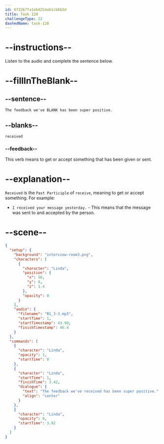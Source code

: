 ```yaml
---
id: 673267fa1ebd254ab1cb6b5d
title: Task 120
challengeType: 22
dashedName: task-120
---
```


<!-- (audio) Linda: The feedback we've received has been super positive. -->

# --instructions--

Listen to the audio and complete the sentence below.

# --fillInTheBlank--

## --sentence--

`The feedback we've BLANK has been super positive.`

## --blanks--

`received`

### --feedback--

This verb means to get or accept something that has been given or sent.

# --explanation--

`Received` is the `Past Participle` of `receive`, meaning to get or accept something. For example:

- `I received your message yesterday.` - This means that the message was sent to and accepted by the person.

# --scene--

```json
{
  "setup": {
    "background": "interview-room3.png",
    "characters": [
      {
        "character": "Linda",
        "position": {
          "x": 50,
          "y": 0,
          "z": 1.4
        },
        "opacity": 0
      }
    ],
    "audio": {
      "filename": "B1_3-3.mp3",
      "startTime": 1,
      "startTimestamp": 43.98,
      "finishTimestamp": 46.4
    }
  },
  "commands": [
    {
      "character": "Linda",
      "opacity": 1,
      "startTime": 0
    },
    {
      "character": "Linda",
      "startTime": 1,
      "finishTime": 3.42,
      "dialogue": {
        "text": "The feedback we've received has been super positive.",
        "align": "center"
      }
    },
    {
      "character": "Linda",
      "opacity": 0,
      "startTime": 3.92
    }
  ]
}
```
